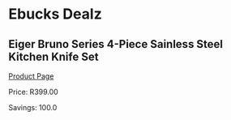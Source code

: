 
# Ebucks Dealz
## Eiger Bruno Series 4-Piece Sainless Steel Kitchen Knife Set
[Product Page](https://www.ebucks.com/web/shop/productSelected.do?prodId=1147702991&catId=714962196)

Price: R399.00

Savings: 100.0


	